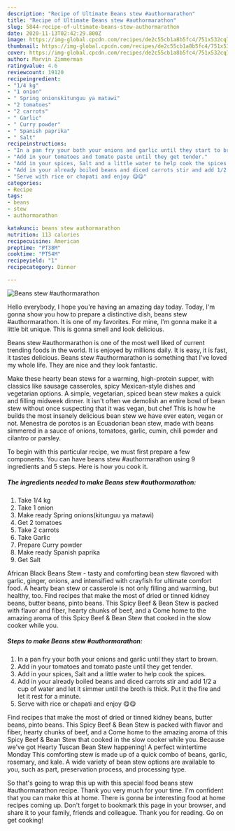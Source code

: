 ```yaml
---
description: "Recipe of Ultimate Beans stew #authormarathon"
title: "Recipe of Ultimate Beans stew #authormarathon"
slug: 5844-recipe-of-ultimate-beans-stew-authormarathon
date: 2020-11-13T02:42:29.800Z
image: https://img-global.cpcdn.com/recipes/de2c55cb1a8b5fc4/751x532cq70/beans-stew-authormarathon-recipe-main-photo.jpg
thumbnail: https://img-global.cpcdn.com/recipes/de2c55cb1a8b5fc4/751x532cq70/beans-stew-authormarathon-recipe-main-photo.jpg
cover: https://img-global.cpcdn.com/recipes/de2c55cb1a8b5fc4/751x532cq70/beans-stew-authormarathon-recipe-main-photo.jpg
author: Marvin Zimmerman
ratingvalue: 4.6
reviewcount: 19120
recipeingredient:
- "1/4 kg"
- "1 onion"
- " Spring onionskitunguu ya matawi"
- "2 tomatoes"
- "2 carrots"
- " Garlic"
- " Curry powder"
- " Spanish paprika"
- " Salt"
recipeinstructions:
- "In a pan fry your both your onions and garlic until they start to brown."
- "Add in your tomatoes and tomato paste until they get tender."
- "Add in your spices, Salt and a little water to help cook the spices."
- "Add in your already boiled beans and diced carrots stir and add 1/2 a cup of water and let it simmer until the broth is thick. Put it the fire and let it rest for a minute."
- "Serve with rice or chapati and enjoy 😋😋"
categories:
- Recipe
tags:
- beans
- stew
- authormarathon

katakunci: beans stew authormarathon 
nutrition: 113 calories
recipecuisine: American
preptime: "PT38M"
cooktime: "PT54M"
recipeyield: "1"
recipecategory: Dinner

---
```



![Beans stew #authormarathon](https://img-global.cpcdn.com/recipes/de2c55cb1a8b5fc4/751x532cq70/beans-stew-authormarathon-recipe-main-photo.jpg)

Hello everybody, I hope you're having an amazing day today. Today, I'm gonna show you how to prepare a distinctive dish, beans stew #authormarathon. It is one of my favorites. For mine, I'm gonna make it a little bit unique. This is gonna smell and look delicious.

Beans stew #authormarathon is one of the most well liked of current trending foods in the world. It is enjoyed by millions daily. It is easy, it is fast, it tastes delicious. Beans stew #authormarathon is something that I've loved my whole life. They are nice and they look fantastic.

Make these hearty bean stews for a warming, high-protein supper, with classics like sausage casseroles, spicy Mexican-style dishes and vegetarian options. A simple, vegetarian, spiced bean stew makes a quick and filling midweek dinner. It isn&#39;t often we demolish an entire bowl of bean stew without once suspecting that it was vegan, but chef This is how he builds the most insanely delicious bean stew we have ever eaten, vegan or not. Menestra de porotos is an Ecuadorian bean stew, made with beans simmered in a sauce of onions, tomatoes, garlic, cumin, chili powder and cilantro or parsley.


To begin with this particular recipe, we must first prepare a few components. You can have beans stew #authormarathon using 9 ingredients and 5 steps. Here is how you cook it.

<!--inarticleads1-->

##### The ingredients needed to make Beans stew #authormarathon:

1. Take 1/4 kg
1. Take 1 onion
1. Make ready  Spring onions(kitunguu ya matawi)
1. Get 2 tomatoes
1. Take 2 carrots
1. Take  Garlic
1. Prepare  Curry powder
1. Make ready  Spanish paprika
1. Get  Salt


African Black Beans Stew - tasty and comforting bean stew flavored with garlic, ginger, onions, and intensified with crayfish for ultimate comfort food. A hearty bean stew or casserole is not only filling and warming, but healthy, too. Find recipes that make the most of dried or tinned kidney beans, butter beans, pinto beans. This Spicy Beef &amp; Bean Stew is packed with flavor and fiber, hearty chunks of beef, and a Come home to the amazing aroma of this Spicy Beef &amp; Bean Stew that cooked in the slow cooker while you. 

<!--inarticleads2-->

##### Steps to make Beans stew #authormarathon:

1. In a pan fry your both your onions and garlic until they start to brown.
1. Add in your tomatoes and tomato paste until they get tender.
1. Add in your spices, Salt and a little water to help cook the spices.
1. Add in your already boiled beans and diced carrots stir and add 1/2 a cup of water and let it simmer until the broth is thick. Put it the fire and let it rest for a minute.
1. Serve with rice or chapati and enjoy 😋😋


Find recipes that make the most of dried or tinned kidney beans, butter beans, pinto beans. This Spicy Beef &amp; Bean Stew is packed with flavor and fiber, hearty chunks of beef, and a Come home to the amazing aroma of this Spicy Beef &amp; Bean Stew that cooked in the slow cooker while you. Because we&#39;ve got Hearty Tuscan Bean Stew happening! A perfect wintertime Monday This comforting stew is made up of a quick combo of beans, garlic, rosemary, and kale. A wide variety of bean stew options are available to you, such as part, preservation process, and processing type. 

So that's going to wrap this up with this special food beans stew #authormarathon recipe. Thank you very much for your time. I'm confident that you can make this at home. There is gonna be interesting food at home recipes coming up. Don't forget to bookmark this page in your browser, and share it to your family, friends and colleague. Thank you for reading. Go on get cooking!
